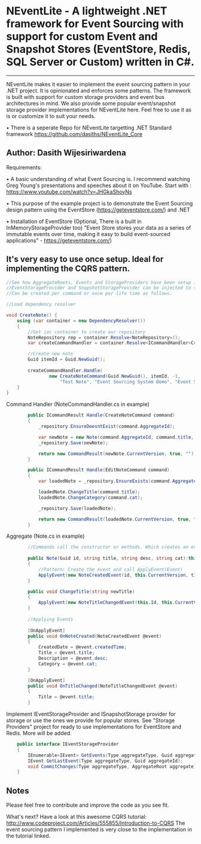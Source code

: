 # NEventLite - A lightweight .NET framework for Event Sourcing with support for custom Event and Snapshot Stores (EventStore, Redis, SQL Server or Custom) written in C#.
---------------------------------
NEventLite makes it easier to implement the event sourcing pattern in your .NET project. It is opinionated and enforces some patterns. The framework is built with support for custom storage providers and event bus architectures in mind. We also provide some popular event/snapshot storage provider implementations for NEventLite here. Feel free to use it as is or customize it to suit your needs.

• There is a seperate Repo for NEventLite targetting .NET Standard framework https://github.com/dasiths/NEventLite_Core

Author: Dasith Wijesiriwardena
----------------------------------
Requirements:

•	A basic understanding of what Event Sourcing is. I recommend watching Greg Young's presentations and speeches about it on YouTube. 
Start with : https://www.youtube.com/watch?v=JHGkaShoyNs

• This purpose of the example project is to demonstrate the Event Sourcing design pattern using the EventStore (https://geteventstore.com/) and .NET

•	Installation of EventStore (Optional, There is a built in InMemoryStorageProvider too)
"Event Store stores your data as a series of immutable events over time, making it easy to build event-sourced applications" - https://geteventstore.com/)

It's very easy to use once setup. Ideal for implementing the CQRS pattern.
------------------------------------
```C#
//See how AggregateRoots, Events and StorageProviders have been setup in the Example project.
//EventStorageProvider and SnapshotStorageProvider can be injected to the Repository.
//Can be created per command or once per life time as follows.

//Load dependency resolver

void CreateNote() {
    using (var container = new DependencyResolver())
    {
        //Get ioc container to create our repository
        NoteRepository rep = container.Resolve<NoteRepository>();
        var createCommandHandler = container.Resolve<ICommandHandler<CreateNoteCommand>>();        

        //Create new note
        Guid itemId = Guid.NewGuid();
        
        createCommandHandler.Handle(
                new CreateNoteCommand(Guid.NewGuid(), itemId, -1, 
                    "Test Note", "Event Sourcing System Demo", "Event Sourcing"));        
    }
}

```
Command Handler (NoteCommandHandler.cs in example)

```C#
        public ICommandResult Handle(CreateNoteCommand command)
        {
            _repository.EnsureDoesntExist(command.AggregateId);

            var newNote = new Note(command.AggregateId, command.title, command.desc, command.cat);
            _repository.Save(newNote);

            return new CommandResult(newNote.CurrentVersion, true, "");
        }

        public ICommandResult Handle(EditNoteCommand command)
        {
            var loadedNote = _repository.EnsureExists(command.AggregateId, command.TargetVersion);

            loadedNote.ChangeTitle(command.title);
            loadedNote.ChangeCategory(command.cat);

            _repository.Save(loadedNote);

            return new CommandResult(loadedNote.CurrentVersion, true, "");
        }
```
Aggregate (Note.cs in example)

```C#
        //Commands call the constructor or methods. Which creates an event and applies it to the Aggregate.
        
        public Note(Guid id, string title, string desc, string cat):this()
        {
            //Pattern: Create the event and call ApplyEvent(Event)
            ApplyEvent(new NoteCreatedEvent(id, this.CurrentVersion, title, desc, cat, DateTime.Now));
        }    

        public void ChangeTitle(string newTitle)
        {
            ApplyEvent(new NoteTitleChangedEvent(this.Id, this.CurrentVersion, newTitle));
        }
        
        //Applying Events
        
        [OnApplyEvent]
        public void OnNoteCreated(NoteCreatedEvent @event)
        {
            CreatedDate = @event.createdTime;
            Title = @event.title;
            Description = @event.desc;
            Category = @event.cat;
        }

        [OnApplyEvent]
        public void OnTitleChanged(NoteTitleChangedEvent @event)
        {
            Title = @event.title;
        }
```

Implement IEventStorageProvider and ISnapshotStorage provider for storage or use the ones we provide for popular stores. See "Storage Providers" project for ready to use implementations for EventStore and Redis. More will be added.

```C#
    public interface IEventStorageProvider
    {
        IEnumerable<IEvent> GetEvents(Type aggregateType, Guid aggregateId, int start, int count);
        IEvent GetLastEvent(Type aggregateType, Guid aggregateId);
        void CommitChanges(Type aggregateType, AggregateRoot aggregate);
    }
```

Notes
------------------------------------
Please feel free to contribute and improve the code as you see fit.

What's next?
Have a look at this awesome CQRS tutorial: http://www.codeproject.com/Articles/555855/Introduction-to-CQRS
The event sourcing pattern I implemented is very close to the implementation in the tutorial linked.
